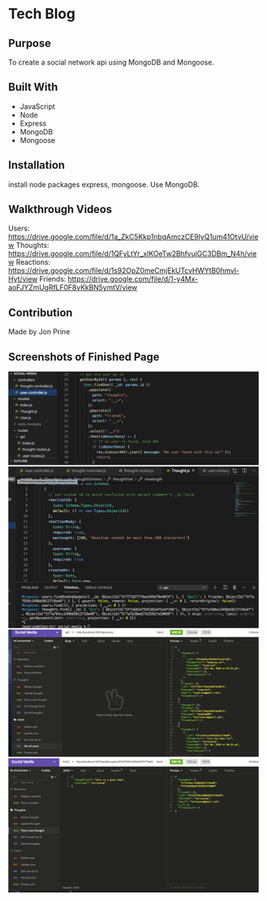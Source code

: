 # Tech Blog

## Purpose
To create a social network api using MongoDB and Mongoose.

## Built With
* JavaScript
* Node
* Express
* MongoDB
* Mongoose

## Installation
install node packages express, mongoose. Use MongoDB.

## Walkthrough Videos
Users: https://drive.google.com/file/d/1a_ZkC5Kkp1nbqAmczCE9IyQ1um41OtvU/view
Thoughts: https://drive.google.com/file/d/1QFyLtYr_xIKOeTw2BhfvujGC3DBm_N4h/view
Reactions: https://drive.google.com/file/d/1s92OpZ0meCmjEkUTcvHWYtB0hmvl-Hyt/view
Friends: https://drive.google.com/file/d/1-y4Mx-aoFJYZmUgRfLF0F8vKkBN5ymtV/view


## Contribution
Made by Jon Prine


## Screenshots of Finished Page
![Social](assets/screenshot1.png)
![Social](assets/screenshot2.png)
![Social](assets/screenshot3.png)
![Social](assets/screenshot4.png)
